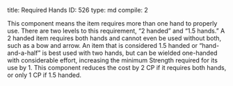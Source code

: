 title:          Required Hands
ID:             526
type:           md
compile:        2


This component means the item requires more than one hand to properly use. There are two levels to this requirement, “2 handed” and “1.5 hands.” A 2 handed item requires both hands and cannot even be used without both, such as a bow and arrow. An item that is considered 1.5 handed or “hand-and-a-half” is best used with two hands, but can be wielded one-handed with considerable effort, increasing the minimum Strength required for its use by 1. This component reduces the cost by 2 CP if it requires both hands, or only 1 CP if 1.5 handed.